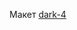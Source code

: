 Макет [dark-4](https://www.figma.com/file/mX3VjVDuVTjotztwXFj7X4/dark-4?type=design&node-id=891%3A3857&mode=dev)